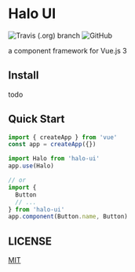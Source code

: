 # Halo UI  
![Travis (.org) branch](https://img.shields.io/travis/gloriacc/halo-vue3/master)
![GitHub](https://img.shields.io/github/license/gloriacc/halo-vue3)

a component framework for Vue.js 3
## Install
todo
## Quick Start
``` javascript
import { createApp } from 'vue'
const app = createApp({})

import Halo from 'halo-ui'
app.use(Halo)

// or
import {
  Button
  // ...
} from 'halo-ui'
app.component(Button.name, Button)
```
## LICENSE
[MIT](LICENSE)